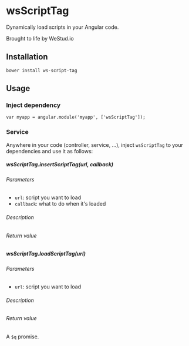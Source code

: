 # wsScriptTag

Dynamically load scripts in your Angular code.

Brought to life by WeStud.io

## Installation

```
bower install ws-script-tag
```

## Usage

### Inject dependency

```
var myapp = angular.module('myapp', ['wsScriptTag']);
```

### Service 

Anywhere in your code (controller, service, ...), inject `wsScriptTag` to your dependencies and use it as follows:

##### wsScriptTag.insertScriptTag(url, callback)

###### Parameters
- `url`: script you want to load
- `callback`: what to do when it's loaded

###### Description

###### Return value

##### wsScriptTag.loadScriptTag(url)

###### Parameters
- `url`: script you want to load

###### Description

###### Return value
A `$q` promise.
